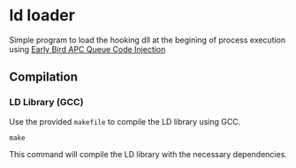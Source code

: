 # ld loader

Simple program to load the hooking dll at the begining of process execution using [Early Bird APC Queue Code Injection](https://www.ired.team/offensive-security/code-injection-process-injection/early-bird-apc-queue-code-injection)

## Compilation

### LD Library (GCC)

Use the provided `makefile` to compile the LD library using GCC.

`make`

This command will compile the LD library with the necessary dependencies.
